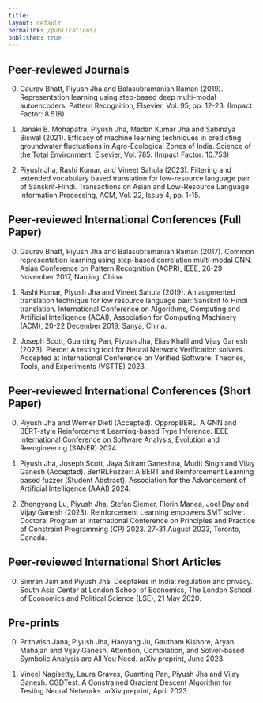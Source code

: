 ```yaml
---
title:
layout: default
permalink: /publications/
published: true
---
```


## Peer-reviewed Journals

0.	Gaurav Bhatt, Piyush Jha and Balasubramanian Raman (2019). Representation learning using step-based deep multi-modal autoencoders. Pattern Recognition, Elsevier, Vol. 95, pp. 12-23. (Impact Factor: 8.518)

0. Janaki B. Mohapatra, Piyush Jha, Madan Kumar Jha and Sabinaya Biswal (2021). Efficacy of machine learning techniques in predicting groundwater fluctuations in Agro-Ecological Zones of India. Science of the Total Environment, Elsevier, Vol. 785. (Impact Factor: 10.753)

0. Piyush Jha, Rashi Kumar, and Vineet Sahula (2023). Filtering and extended vocabulary based translation for low-resource language pair of Sanskrit-Hindi. Transactions on Asian and Low-Resource Language Information Processing, ACM, Vol. 22, Issue 4, pp. 1-15.

## Peer-reviewed International Conferences (Full Paper)

0. Gaurav Bhatt, Piyush Jha and Balasubramanian Raman (2017). Common representation learning using step-based correlation multi-modal CNN. Asian Conference on Pattern Recognition (ACPR), IEEE, 26-29 November 2017, Nanjing, China.

0. Rashi Kumar, Piyush Jha and Vineet Sahula (2019). An augmented translation technique for low resource language pair: Sanskrit to Hindi translation. International Conference on Algorithms, Computing and Artificial Intelligence (ACAI), Association for Computing Machinery (ACM), 20-22 December 2019, Sanya, China.

0. Joseph Scott, Guanting Pan, Piyush Jha, Elias Khalil and Vijay Ganesh (2023). Pierce: A testing tool for Neural Network Verification solvers. Accepted at International Conference on Verified Software: Theories, Tools, and Experiments (VSTTE) 2023.

## Peer-reviewed International Conferences (Short Paper)

0. Piyush Jha and Werner Dietl (Accepted). OppropBERL: A GNN and BERT-style Reinforcement Learning-based Type Inference. IEEE International Conference on Software Analysis, Evolution and Reengineering (SANER) 2024.

0. Piyush Jha, Joseph Scott, Jaya Sriram Ganeshna, Mudit Singh and Vijay Ganesh (Accepted). BertRLFuzzer: A BERT and Reinforcement Learning based fuzzer (Student Abstract). Association for the Advancement of Artificial Intelligence (AAAI) 2024.

0. Zhengyang Lu, Piyush Jha, Stefan Siemer, Florin Manea, Joel Day and Vijay Ganesh (2023). Reinforcement Learning empowers SMT solver. Doctoral Program at International Conference on Principles and Practice of Constraint Programming (CP) 2023. 27-31 August 2023, Toronto, Canada.

## Peer-reviewed International Short Articles

0. Simran Jain and Piyush Jha. Deepfakes in India: regulation and privacy. South Asia Center at London School of Economics, The London School of Economics and Political Science (LSE), 21 May 2020. 

## Pre-prints

0. Prithwish Jana, Piyush Jha, Haoyang Ju, Gautham Kishore, Aryan Mahajan and Vijay Ganesh. Attention, Compilation, and Solver-based Symbolic Analysis are All You Need. arXiv preprint, June 2023.

0. Vineel Nagisetty, Laura Graves, Guanting Pan, Piyush Jha and Vijay Ganesh. CGDTest: A Constrained Gradient Descent Algorithm for Testing Neural Networks. arXiv preprint, April 2023.
